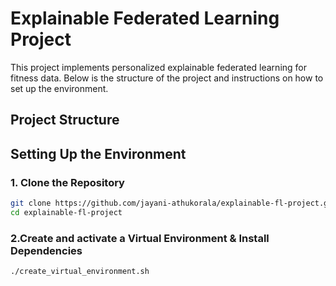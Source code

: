 # Explainable Federated Learning Project

This project implements personalized explainable federated learning for fitness data. Below is the structure of the project and instructions on how to set up the environment.

## Project Structure



## Setting Up the Environment

### 1. Clone the Repository

```sh
git clone https://github.com/jayani-athukorala/explainable-fl-project.git
cd explainable-fl-project
```

### 2.Create and activate a Virtual Environment & Install Dependencies
```
./create_virtual_environment.sh
```

